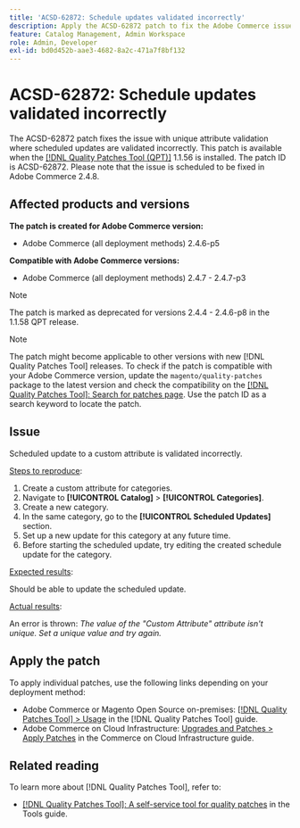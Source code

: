```yaml
---
title: 'ACSD-62872: Schedule updates validated incorrectly'
description: Apply the ACSD-62872 patch to fix the Adobe Commerce issue with unique attribute validation where scheduled updates are validated incorrectly.
feature: Catalog Management, Admin Workspace
role: Admin, Developer
exl-id: bd0d452b-aae3-4682-8a2c-471a7f8bf132
---
```

# ACSD-62872: Schedule updates validated incorrectly

The ACSD-62872 patch fixes the issue with unique attribute validation where scheduled updates are validated incorrectly. This patch is available when the [[!DNL Quality Patches Tool (QPT)]](/help/tools/quality-patches-tool/quality-patches-tool-to-self-serve-quality-patches.md) 1.1.56 is installed. The patch ID is ACSD-62872. Please note that the issue is scheduled to be fixed in Adobe Commerce 2.4.8.

## Affected products and versions

**The patch is created for Adobe Commerce version:**

* Adobe Commerce (all deployment methods) 2.4.6-p5

**Compatible with Adobe Commerce versions:**

* Adobe Commerce (all deployment methods) 2.4.7 - 2.4.7-p3

>[!NOTE]
>
>The patch is marked as deprecated for versions 2.4.4 - 2.4.6-p8 in the 1.1.58 QPT release.

>[!NOTE]
>
>The patch might become applicable to other versions with new [!DNL Quality Patches Tool] releases. To check if the patch is compatible with your Adobe Commerce version, update the `magento/quality-patches` package to the latest version and check the compatibility on the [[!DNL Quality Patches Tool]: Search for patches page](https://experienceleague.adobe.com/tools/commerce-quality-patches/index.html). Use the patch ID as a search keyword to locate the patch.

## Issue

Scheduled update to a custom attribute is validated incorrectly.

<u>Steps to reproduce</u>:

1. Create a custom attribute for categories.
1. Navigate to **[!UICONTROL Catalog]** > **[!UICONTROL Categories]**.
1. Create a new category.
1. In the same category, go to the **[!UICONTROL Scheduled Updates]** section.
1. Set up a new update for this category at any future time.
1. Before starting the scheduled update, try editing the created schedule update for the category.

<u>Expected results</u>:

Should be able to update the scheduled update.

<u>Actual results</u>:

An error is thrown: *The value of the "Custom Attribute" attribute isn't unique. Set a unique value and try again.*

## Apply the patch

To apply individual patches, use the following links depending on your deployment method:

* Adobe Commerce or Magento Open Source on-premises: [[!DNL Quality Patches Tool] > Usage](/help/tools/quality-patches-tool/usage.md) in the [!DNL Quality Patches Tool] guide.
* Adobe Commerce on Cloud Infrastructure: [Upgrades and Patches > Apply Patches](https://experienceleague.adobe.com/en/docs/commerce-cloud-service/user-guide/develop/upgrade/apply-patches) in the Commerce on Cloud Infrastructure guide.

## Related reading

To learn more about [!DNL Quality Patches Tool], refer to:

* [[!DNL Quality Patches Tool]: A self-service tool for quality patches](/help/tools/quality-patches-tool/quality-patches-tool-to-self-serve-quality-patches.md) in the Tools guide.
